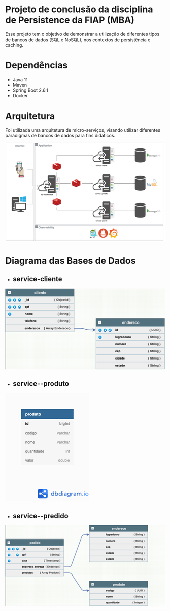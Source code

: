 # Projeto de conclusão da disciplina de Persistence da FIAP (MBA)

Esse projeto tem o objetivo de demonstrar a utilização de diferentes tipos de bancos de dados (SQL e NoSQL), nos contextos de persistência e caching.

# Dependências

- Java 11
- Maven
- Spring Boot 2.6.1
- Docker

# Arquitetura

Foi utilizada uma arquitetura de micro-serviços, visando utilizar diferentes paradigmas de bancos de dados para fins didáticos.

![arquitetura](./assets/persistence-arquitetura.drawio.png)

# Diagrama das Bases de Dados

- ## service-cliente
![db-service-cliente](./assets/db-service--cliente.png)

- ## service--produto
![db-service-cliente](./assets/db-service--produto.png)

- ## service--predido
![db-service-cliente](./assets/db-service--pedido.png)
